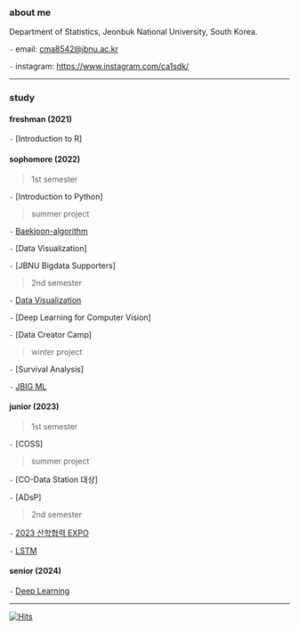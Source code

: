 
### about me

Department of Statistics, Jeonbuk National University, South Korea. 

`-` email: cma8542@jbnu.ac.kr

`-` instagram: https://www.instagram.com/ca1sdk/

--- 

### study

#### freshman (2021)

`-` [Introduction to R]

#### sophomore (2022)

> 1st semester

`-` [Introduction to Python]

> summer project

`-` [Baekjoon-algorithm](https://github.com/choiminah/baekjoon-algorithm)

`-` [Data Visualization]

`-` [JBNU Bigdata Supporters]

> 2nd semester

`-` [Data Visualization](https://github.com/choiminah/DV2022)

`-` [Deep Learning for Computer Vision]

`-` [Data Creator Camp]

> winter project

`-` [Survival Analysis]

`-` [JBIG ML](https://github.com/JBIG-DL/ML_study_winter23)

#### junior (2023)

> 1st semester

`-` [COSS]

> summer project

`-` [CO-Data Station 대상] 

`-` [ADsP]

> 2nd semester

`-` [2023 산학협력 EXPO](https://github.com/choiminah/IACexpo)

`-` [LSTM](https://github.com/choiminah/LSTM)

#### senior (2024)

`-` [Deep Learning](https://github.com/choiminah/DL2024)

---

[![Hits](https://hits.seeyoufarm.com/api/count/incr/badge.svg?url=https%3A%2F%2Fgithub.com%2Fwxnav&count_bg=%23D8D7D7&title_bg=%230C0D0D&icon=&icon_color=%23E7E7E7&title=hits&edge_flat=false)](https://hits.seeyoufarm.com)


<!--
**wxnav/wxnav** is a ✨ _special_ ✨ repository because its `README.md` (this file) appears on your GitHub profile.

Here are some ideas to get you started:

- 🔭 I’m currently working on ...
- 🌱 I’m currently learning ...
- 👯 I’m looking to collaborate on ...
- 🤔 I’m looking for help with ...
- 💬 Ask me about ...
- 📫 How to reach me: ...
- 😄 Pronouns: ...
- ⚡ Fun fact: ...
-->

